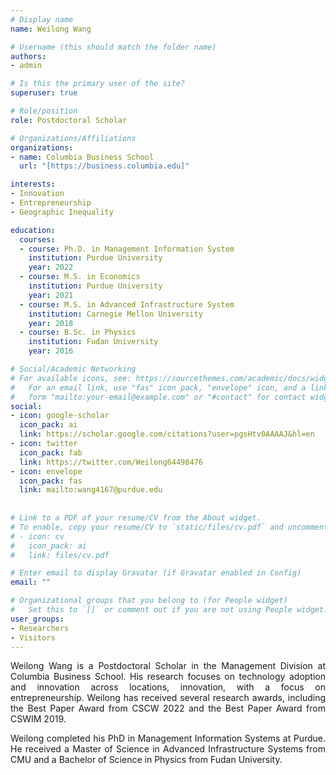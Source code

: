 ```yaml
---
# Display name
name: Weilong Wang

# Username (this should match the folder name)
authors:
- admin

# Is this the primary user of the site?
superuser: true

# Role/position
role: Postdoctoral Scholar

# Organizations/Affiliations
organizations:
- name: Columbia Business School
  url: "[https://business.columbia.edu]"

interests:
- Innovation
- Entrepreneurship
- Geographic Inequality

education:
  courses:
  - course: Ph.D. in Management Information System
    institution: Purdue University
    year: 2022
  - course: M.S. in Economics
    institution: Purdue University
    year: 2021
  - course: M.S. in Advanced Infrastructure System
    institution: Carnegie Mellon University
    year: 2018
  - course: B.Sc. in Physics
    institution: Fudan University
    year: 2016

# Social/Academic Networking
# For available icons, see: https://sourcethemes.com/academic/docs/widgets/#icons
#   For an email link, use "fas" icon pack, "envelope" icon, and a link in the
#   form "mailto:your-email@example.com" or "#contact" for contact widget.
social:
- icon: google-scholar
  icon_pack: ai
  link: https://scholar.google.com/citations?user=pgsHtv0AAAAJ&hl=en
- icon: twitter
  icon_pack: fab
  link: https://twitter.com/Weilong64498476
- icon: envelope
  icon_pack: fas
  link: mailto:wang4167@purdue.edu
 
  
# Link to a PDF of your resume/CV from the About widget.
# To enable, copy your resume/CV to `static/files/cv.pdf` and uncomment the lines below.  
# - icon: cv
#   icon_pack: ai
#   link: files/cv.pdf

# Enter email to display Gravatar (if Gravatar enabled in Config)
email: ""

# Organizational groups that you belong to (for People widget)
#   Set this to `[]` or comment out if you are not using People widget.  
user_groups:
- Researchers
- Visitors
---
```


<div style="text-align: justify"> Weilong Wang is a Postdoctoral Scholar in the Management Division at Columbia Business School. His research focuses on technology adoption and innovation across locations, innovation, with a focus on entrepreneurship. Weilong has received several research awards, including the Best Paper Award from CSCW 2022 and the Best Paper Award from CSWIM 2019. <br>
  
Weilong completed his PhD in Management Information Systems at Purdue. He received a Master of Science in Advanced Infrastructure Systems from CMU and a Bachelor of Science in Physics from Fudan University. </div>
